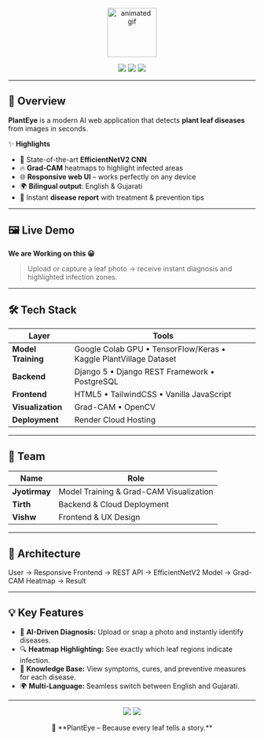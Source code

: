 <!-- Animated Header -->
<p align="center">
 <img src="https://cdn.pixabay.com/animation/2023/10/20/03/38/03-38-03-793_512.gif"
     width="100" height="100"
     alt="animated gif">

</p>

<p align="center">
  <img src="https://img.shields.io/badge/Deep%20Learning-EfficientNetV2-31C48D?style=for-the-badge" />
  <img src="https://img.shields.io/badge/Framework-Django-0C4B33?style=for-the-badge&logo=django&logoColor=white" />
  <img src="https://img.shields.io/badge/Hosted_on-Render-46E3B7?style=for-the-badge&logo=render&logoColor=white" />
</p>

---

## 🌟 Overview
**PlantEye** is a modern AI web application that detects **plant leaf diseases** from images in seconds.

✨ **Highlights**
- 🚀 State-of-the-art **EfficientNetV2 CNN**  
- 🔥 **Grad-CAM** heatmaps to highlight infected areas  
- 🌐 **Responsive web UI** – works perfectly on any device  
- 🌍 **Bilingual output**: English & Gujarati  
- 📄 Instant **disease report** with treatment & prevention tips  

---

## 🖼️ Live Demo

**We are Working on this 😀**

> Upload or capture a leaf photo → receive instant diagnosis and highlighted infection zones.

---

## 🛠️ Tech Stack
| Layer | Tools |
|------|------|
| **Model Training** | Google Colab GPU • TensorFlow/Keras • Kaggle PlantVillage Dataset |
| **Backend** | Django 5 • Django REST Framework • PostgreSQL |
| **Frontend** | HTML5 • TailwindCSS • Vanilla JavaScript |
| **Visualization** | Grad-CAM • OpenCV |
| **Deployment** | Render Cloud Hosting |

---

## 👥 Team
| Name       | Role                                   |
|------------|----------------------------------------|
| **Jyotirmay** | Model Training & Grad-CAM Visualization |
| **Tirth**     | Backend & Cloud Deployment             |
| **Vishw**     | Frontend & UX Design                   |

---

## 🧩 Architecture
User → Responsive Frontend → REST API → EfficientNetV2 Model → Grad-CAM Heatmap → Result


---

## 💡 Key Features
- 🌱 **AI-Driven Diagnosis:** Upload or snap a photo and instantly identify diseases.  
- 🔍 **Heatmap Highlighting:** See exactly which leaf regions indicate infection.  
- 📰 **Knowledge Base:** View symptoms, cures, and preventive measures for each disease.  
- 🌍 **Multi-Language:** Seamless switch between English and Gujarati.

---

<p align="center">
  <img src="https://forthebadge.com/images/badges/made-with-python.svg"/>
  <img src="https://forthebadge.com/images/badges/built-with-love.svg"/>
</p>

<p align="center">
  🌱 **PlantEye – Because every leaf tells a story.**
</p>




